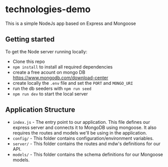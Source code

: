 # technologies-demo
This is a simple NodeJs app based on Express and Mongoose

## Getting started

To get the Node server running locally:

- Clone this repo
- `npm install` to install all required dependencies
- create a free acount on mongo DB <https://www.mongodb.com/download-center>
- create locally the `.env`  file and set the `PORT` and  `MONGO_URI`
- run the db seeders with `npm run seed`
- `npm run dev` to start the local server

## Application Structure

- `index.js` - The entry point to our application. This file defines our express server and connects it to MongoDB using mongoose. It also requires the routes and models we'll be using in the application.
- `config/` - This folder contains configuration/environment variables.
- `server/` - This folder contains the routes and mdw's definitions for our API.
- `models/` - This folder contains the schema definitions for our Mongoose models.
